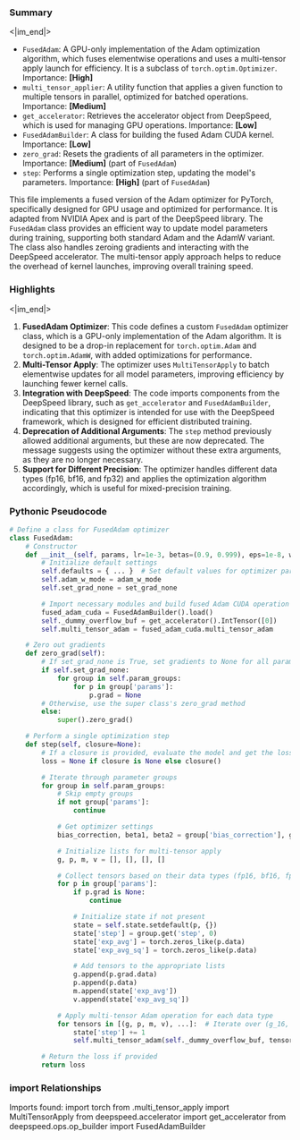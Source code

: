 

### Summary

<|im_end|>

* `FusedAdam`: A GPU-only implementation of the Adam optimization algorithm, which fuses elementwise operations and uses a multi-tensor apply launch for efficiency. It is a subclass of `torch.optim.Optimizer`. Importance: **[High]**
* `multi_tensor_applier`: A utility function that applies a given function to multiple tensors in parallel, optimized for batched operations. Importance: **[Medium]**
* `get_accelerator`: Retrieves the accelerator object from DeepSpeed, which is used for managing GPU operations. Importance: **[Low]**
* `FusedAdamBuilder`: A class for building the fused Adam CUDA kernel. Importance: **[Low]**
* `zero_grad`: Resets the gradients of all parameters in the optimizer. Importance: **[Medium]** (part of `FusedAdam`)
* `step`: Performs a single optimization step, updating the model's parameters. Importance: **[High]** (part of `FusedAdam`)

This file implements a fused version of the Adam optimizer for PyTorch, specifically designed for GPU usage and optimized for performance. It is adapted from NVIDIA Apex and is part of the DeepSpeed library. The `FusedAdam` class provides an efficient way to update model parameters during training, supporting both standard Adam and the AdamW variant. The class also handles zeroing gradients and interacting with the DeepSpeed accelerator. The multi-tensor apply approach helps to reduce the overhead of kernel launches, improving overall training speed.

### Highlights

<|im_end|>

1. **FusedAdam Optimizer**: This code defines a custom `FusedAdam` optimizer class, which is a GPU-only implementation of the Adam algorithm. It is designed to be a drop-in replacement for `torch.optim.Adam` and `torch.optim.AdamW`, with added optimizations for performance.
2. **Multi-Tensor Apply**: The optimizer uses `MultiTensorApply` to batch elementwise updates for all model parameters, improving efficiency by launching fewer kernel calls.
3. **Integration with DeepSpeed**: The code imports components from the DeepSpeed library, such as `get_accelerator` and `FusedAdamBuilder`, indicating that this optimizer is intended for use with the DeepSpeed framework, which is designed for efficient distributed training.
4. **Deprecation of Additional Arguments**: The `step` method previously allowed additional arguments, but these are now deprecated. The message suggests using the optimizer without these extra arguments, as they are no longer necessary.
5. **Support for Different Precision**: The optimizer handles different data types (fp16, bf16, and fp32) and applies the optimization algorithm accordingly, which is useful for mixed-precision training.

### Pythonic Pseudocode

```python
# Define a class for FusedAdam optimizer
class FusedAdam:
    # Constructor
    def __init__(self, params, lr=1e-3, betas=(0.9, 0.999), eps=1e-8, weight_decay=0, adam_w_mode=True, set_grad_none=True):
        # Initialize default settings
        self.defaults = { ... }  # Set default values for optimizer parameters
        self.adam_w_mode = adam_w_mode
        self.set_grad_none = set_grad_none

        # Import necessary modules and build fused Adam CUDA operation
        fused_adam_cuda = FusedAdamBuilder().load()
        self._dummy_overflow_buf = get_accelerator().IntTensor([0])
        self.multi_tensor_adam = fused_adam_cuda.multi_tensor_adam

    # Zero out gradients
    def zero_grad(self):
        # If set_grad_none is True, set gradients to None for all parameters
        if self.set_grad_none:
            for group in self.param_groups:
                for p in group['params']:
                    p.grad = None
        # Otherwise, use the super class's zero_grad method
        else:
            super().zero_grad()

    # Perform a single optimization step
    def step(self, closure=None):
        # If a closure is provided, evaluate the model and get the loss
        loss = None if closure is None else closure()

        # Iterate through parameter groups
        for group in self.param_groups:
            # Skip empty groups
            if not group['params']:
                continue

            # Get optimizer settings
            bias_correction, beta1, beta2 = group['bias_correction'], group['betas'][0], group['betas'][1]

            # Initialize lists for multi-tensor apply
            g, p, m, v = [], [], [], []

            # Collect tensors based on their data types (fp16, bf16, fp32)
            for p in group['params']:
                if p.grad is None:
                    continue

                # Initialize state if not present
                state = self.state.setdefault(p, {})
                state['step'] = group.get('step', 0)
                state['exp_avg'] = torch.zeros_like(p.data)
                state['exp_avg_sq'] = torch.zeros_like(p.data)

                # Add tensors to the appropriate lists
                g.append(p.grad.data)
                p.append(p.data)
                m.append(state['exp_avg'])
                v.append(state['exp_avg_sq'])

            # Apply multi-tensor Adam operation for each data type
            for tensors in [(g, p, m, v), ...]:  # Iterate over (g_16, p_16, m_16, v_16), (g_bf, p_bf, m_bf, v_bf), (g_32, p_32, m_32, v_32)
                state['step'] += 1
                self.multi_tensor_adam(self._dummy_overflow_buf, tensors, group['lr'], beta1, beta2, group['eps'], state['step'], self.adam_w_mode, bias_correction, group['weight_decay'])

        # Return the loss if provided
        return loss
```


### import Relationships

Imports found:
import torch
from .multi_tensor_apply import MultiTensorApply
from deepspeed.accelerator import get_accelerator
from deepspeed.ops.op_builder import FusedAdamBuilder